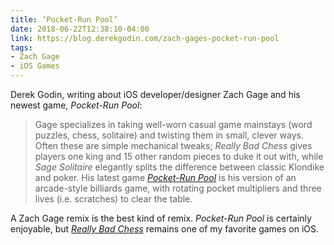 ```yaml
---
title: ‘Pocket-Run Pool’
date: 2018-06-22T12:38:10-04:00
link: https://blog.derekgodin.com/zach-gages-pocket-run-pool
tags: 
- Zach Gage
- iOS Games
---
```


Derek Godin, writing about iOS developer/designer Zach Gage and his newest game, *Pocket-Run Pool*: 

> Gage specializes in taking well-worn casual game mainstays (word puzzles, chess, solitaire) and twisting them in small, clever ways. Often these are simple mechanical tweaks; *Really Bad Chess* gives players one king and 15 other random pieces to duke it out with, while *Sage Solitaire* elegantly splits the difference between classic Klondike and poker. His latest game [*Pocket-Run Pool*](http://www.pocketrunpool.com/) is his version of an arcade-style billiards game, with rotating pocket multipliers and three lives (i.e. scratches) to clear the table.

A Zach Gage remix is the best kind of remix. *Pocket-Run Pool* is certainly enjoyable, but [*Really Bad Chess*][rbc] remains one of my favorite games on iOS. 

[rbc]: http://reallybadchess.com